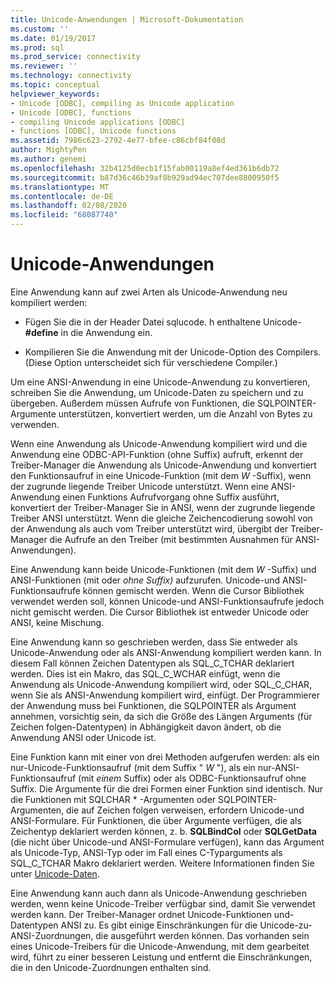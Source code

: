 ```yaml
---
title: Unicode-Anwendungen | Microsoft-Dokumentation
ms.custom: ''
ms.date: 01/19/2017
ms.prod: sql
ms.prod_service: connectivity
ms.reviewer: ''
ms.technology: connectivity
ms.topic: conceptual
helpviewer_keywords:
- Unicode [ODBC], compiling as Unicode application
- Unicode [ODBC], functions
- compiling Unicode applications [ODBC]
- functions [ODBC], Unicode functions
ms.assetid: 7986c623-2792-4e77-bfee-c86cbf84f08d
author: MightyPen
ms.author: genemi
ms.openlocfilehash: 32b4125d0ecb1f15fab00119a8ef4ed361b6db72
ms.sourcegitcommit: b87d36c46b39af8b929ad94ec707dee8800950f5
ms.translationtype: MT
ms.contentlocale: de-DE
ms.lasthandoff: 02/08/2020
ms.locfileid: "68087740"
---
```

# <a name="unicode-applications"></a>Unicode-Anwendungen
Eine Anwendung kann auf zwei Arten als Unicode-Anwendung neu kompiliert werden:  
  
-   Fügen Sie die in der Header Datei sqlucode. h enthaltene Unicode- **#define** in die Anwendung ein.  
  
-   Kompilieren Sie die Anwendung mit der Unicode-Option des Compilers. (Diese Option unterscheidet sich für verschiedene Compiler.)  
  
 Um eine ANSI-Anwendung in eine Unicode-Anwendung zu konvertieren, schreiben Sie die Anwendung, um Unicode-Daten zu speichern und zu übergeben. Außerdem müssen Aufrufe von Funktionen, die SQLPOINTER-Argumente unterstützen, konvertiert werden, um die Anzahl von Bytes zu verwenden.  
  
 Wenn eine Anwendung als Unicode-Anwendung kompiliert wird und die Anwendung eine ODBC-API-Funktion (ohne Suffix) aufruft, erkennt der Treiber-Manager die Anwendung als Unicode-Anwendung und konvertiert den Funktionsaufruf in eine Unicode-Funktion (mit dem *W* -Suffix), wenn der zugrunde liegende Treiber Unicode unterstützt. Wenn eine ANSI-Anwendung einen Funktions Aufrufvorgang ohne Suffix ausführt, konvertiert der Treiber-Manager Sie in ANSI, wenn der zugrunde liegende Treiber ANSI unterstützt. Wenn die gleiche Zeichencodierung sowohl von der Anwendung als auch vom Treiber unterstützt wird, übergibt der Treiber-Manager die Aufrufe an den Treiber (mit bestimmten Ausnahmen für ANSI-Anwendungen).  
  
 Eine Anwendung kann beide Unicode-Funktionen (mit dem *W* -Suffix) und ANSI-Funktionen (mit oder *ohne Suffix)* aufzurufen. Unicode-und ANSI-Funktionsaufrufe können gemischt werden. Wenn die Cursor Bibliothek verwendet werden soll, können Unicode-und ANSI-Funktionsaufrufe jedoch nicht gemischt werden. Die Cursor Bibliothek ist entweder Unicode oder ANSI, keine Mischung.  
  
 Eine Anwendung kann so geschrieben werden, dass Sie entweder als Unicode-Anwendung oder als ANSI-Anwendung kompiliert werden kann. In diesem Fall können Zeichen Datentypen als SQL_C_TCHAR deklariert werden. Dies ist ein Makro, das SQL_C_WCHAR einfügt, wenn die Anwendung als Unicode-Anwendung kompiliert wird, oder SQL_C_CHAR, wenn Sie als ANSI-Anwendung kompiliert wird, einfügt. Der Programmierer der Anwendung muss bei Funktionen, die SQLPOINTER als Argument annehmen, vorsichtig sein, da sich die Größe des Längen Arguments (für Zeichen folgen-Datentypen) in Abhängigkeit davon ändert, ob die Anwendung ANSI oder Unicode ist.  
  
 Eine Funktion kann mit einer von drei Methoden aufgerufen werden: als ein nur-Unicode-Funktionsaufruf (mit dem Suffix " *W* "), als ein nur-ANSI-Funktionsaufruf (mit *einem* Suffix) oder als ODBC-Funktionsaufruf ohne Suffix. Die Argumente für die drei Formen einer Funktion sind identisch. Nur die Funktionen mit SQLCHAR \* -Argumenten oder SQLPOINTER-Argumenten, die auf Zeichen folgen verweisen, erfordern Unicode-und ANSI-Formulare. Für Funktionen, die über Argumente verfügen, die als Zeichentyp deklariert werden können, z. b. **SQLBindCol** oder **SQLGetData** (die nicht über Unicode-und ANSI-Formulare verfügen), kann das Argument als Unicode-Typ, ANSI-Typ oder im Fall eines C-Typarguments als SQL_C_TCHAR Makro deklariert werden. Weitere Informationen finden Sie unter [Unicode-Daten](../../../odbc/reference/develop-app/unicode-data.md).  
  
 Eine Anwendung kann auch dann als Unicode-Anwendung geschrieben werden, wenn keine Unicode-Treiber verfügbar sind, damit Sie verwendet werden kann. Der Treiber-Manager ordnet Unicode-Funktionen und-Datentypen ANSI zu. Es gibt einige Einschränkungen für die Unicode-zu-ANSI-Zuordnungen, die ausgeführt werden können. Das vorhanden sein eines Unicode-Treibers für die Unicode-Anwendung, mit dem gearbeitet wird, führt zu einer besseren Leistung und entfernt die Einschränkungen, die in den Unicode-Zuordnungen enthalten sind.
